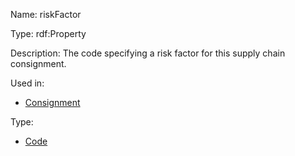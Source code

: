 Name: riskFactor

Type: rdf:Property

Description: The code specifying a risk factor for this supply chain consignment.

Used in:

- [Consignment](./Consignment)

Type:

- [Code](./Code)
